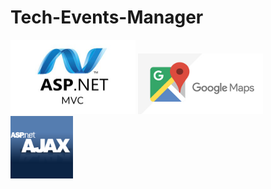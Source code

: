 # Tech-Events-Manager




<p float="left">
  <img src="platform_images/asp-net-mvc-1-.jpg" width="200">
  <img src="platform_images/Google-maps-changes.jpg" width="200">
  <img src="platform_images/asp-net-ajax2.png" width="100">
  </p>
  

